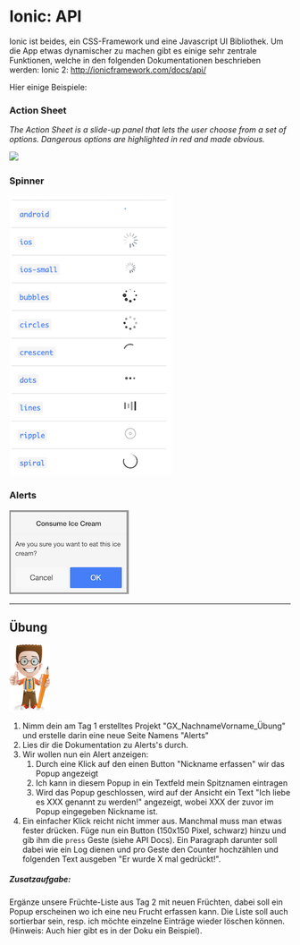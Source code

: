 # Ionic: API

Ionic ist beides, ein CSS-Framework und eine Javascript UI Bibliothek. Um die App etwas dynamischer zu machen gibt es einige sehr zentrale Funktionen, welche in den folgenden Dokumentationen beschrieben werden:
Ionic 2: [http://ionicframework.com/docs/api/ ](http://ionicframework.com/docs/api/)

Hier einige Beispiele:

### Action Sheet

_The Action Sheet is a slide-up panel that lets the user choose from a set of options. Dangerous options are highlighted in red and made obvious._

![](http://ionicframework.com.s3.amazonaws.com/docs/controllers/actionSheet.gif)

### Spinner

![](/_allgemein/ion-spinner.png)

### Alerts

![](/_allgemein/ion-popup.png)

---

## Übung

![](/_allgemein/ralph_uebung.png)

1. Nimm dein am Tag 1 erstelltes  Projekt "GX\_NachnameVorname\_Übung" und erstelle darin eine neue Seite Namens "Alerts"
2. Lies dir die Dokumentation zu Alerts's durch.
3. Wir wollen nun ein Alert anzeigen:
   1. Durch eine Klick auf den einen Button "Nickname erfassen" wir das Popup angezeigt
   2. Ich kann in diesem Popup in ein Textfeld mein Spitznamen eintragen
   3. Wird das Popup geschlossen, wird auf der Ansicht ein Text "Ich liebe es XXX genannt zu werden!" angezeigt, wobei XXX der zuvor im Popup eingegeben Nickname ist. 
4. Ein einfacher Klick reicht nicht immer aus. Manchmal muss man etwas fester drücken. Füge nun ein Button (150x150 Pixel, schwarz) hinzu und gib ihm die `press` Geste (siehe API Docs). Ein Paragraph darunter soll dabei wie ein Log dienen und pro Geste den Counter hochzählen und folgenden Text ausgeben "Er wurde X mal gedrückt!".

##### Zusatzaufgabe:

Ergänze unsere Früchte-Liste aus Tag 2 mit neuen Früchten, dabei soll ein Popup erscheinen wo ich eine neu Frucht erfassen kann. Die Liste soll auch sortierbar sein, resp. ich möchte einzelne Einträge wieder löschen können. \(Hinweis: Auch hier gibt es in der Doku ein Beispiel\).

